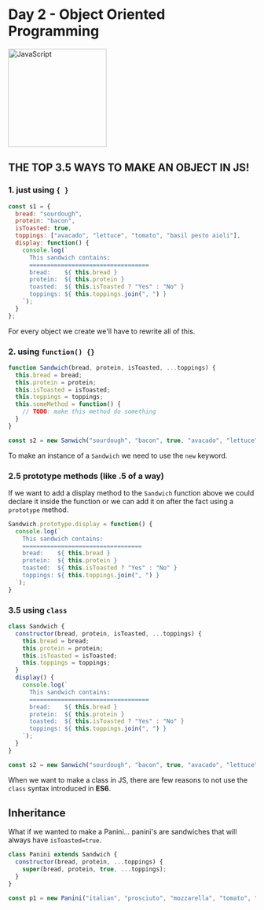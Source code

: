 # Day 2 - Object Oriented Programming

<img src="https://github.com/adion81/mern-lectures/blob/master/assets/js.png" alt="JavaScript" width="200px" />

## THE TOP 3.5 WAYS TO MAKE AN OBJECT IN JS!

### 1. just using `{ }`

```javascript
const s1 = {
  bread: "sourdough",
  protein: "bacon",
  isToasted: true,
  toppings: ["avacado", "lettuce", "tomato", "basil pesto aioli"],
  display: function() {
    console.log(`
      This sandwich contains:
      ==================================
      bread:    ${ this.bread }
      protein:  ${ this.protein }
      toasted:  ${ this.isToasted ? "Yes" : "No" }
      toppings: ${ this.toppings.join(", ") }
    `);
  }
};
```

For every object we create we'll have to rewrite all of this.

### 2. using `function() {}`

```javascript
function Sandwich(bread, protein, isToasted, ...toppings) {
  this.bread = bread;
  this.protein = protein;
  this.isToasted = isToasted;
  this.toppings = toppings;
  this.someMethod = function() {
    // TODO: make this method do something
  }
}

const s2 = new Sanwich("sourdough", "bacon", true, "avacado", "lettuce", "tomato", "basil pesto aioli");
```

To make an instance of a `Sandwich` we need to use the `new` keyword. 

### 2.5 prototype methods (like .5 of a way)

If we want to add a display method to the `Sandwich` function above we could declare it inside the function or we can add it on after the fact using a `prototype` method.

```javascript
Sandwich.prototype.display = function() {
  console.log(`
    This sandwich contains:
    ==================================
    bread:    ${ this.bread }
    protein:  ${ this.protein }
    toasted:  ${ this.isToasted ? "Yes" : "No" }
    toppings: ${ this.toppings.join(", ") }
  `);
}
```

### 3.5 using `class`

```javascript
class Sandwich {
  constructor(bread, protein, isToasted, ...toppings) {
    this.bread = bread;
    this.protein = protein;
    this.isToasted = isToasted;
    this.toppings = toppings;
  }
  display() {
    console.log(`
      This sandwich contains:
      ==================================
      bread:    ${ this.bread }
      protein:  ${ this.protein }
      toasted:  ${ this.isToasted ? "Yes" : "No" }
      toppings: ${ this.toppings.join(", ") }
    `);
  }
}

const s2 = new Sanwich("sourdough", "bacon", true, "avacado", "lettuce", "tomato", "basil pesto aioli");
```

When we want to make a class in JS, there are few reasons to not use the `class` syntax introduced in **ES6**.

## Inheritance

What if we wanted to make a Panini... panini's are sandwiches that will always have `isToasted=true`.

```javascript
class Panini extends Sandwich {
  constructor(bread, protein, ...toppings) {
    super(bread, protein, true, ...toppings);
  }
}

const p1 = new Panini("italian", "prosciuto", "mozzarella", "tomato", "basil");
```

